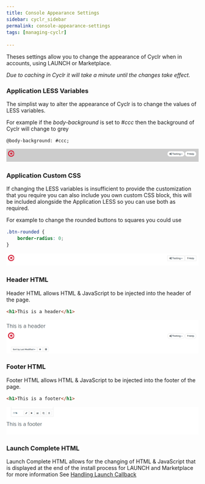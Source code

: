 ```yaml
---
title: Console Appearance Settings
sidebar: cyclr_sidebar
permalink: console-appearance-settings
tags: [managing-cyclr]

---
```


Theses settings allow you to change the appearance of Cyclr when in accounts, using LAUNCH or Marketplace.

*Due to caching in Cyclr it will take a minute until the changes take effect.*

### Application LESS Variables

The simplist way to alter the appearance of Cyclr is to change the values of LESS variables.

For example if the *body-background* is set to *#ccc* then the background of Cyclr will change to grey

```` less
@body-background: #ccc;
````

![](/images/settings-appearance-less.png)

### Application Custom CSS

If changing the LESS variables is insufficient to provide the customization that you require you can also include you own custom CSS block, this will be included alongside the Application LESS so you can use both as required.

For example to change the rounded buttons to squares you could use

```` css
.btn-rounded {
    border-radius: 0;
}
````

![](/images/settings-appearance-css.png)

### Header HTML

Header HTML allows HTML & JavaScript to be injected into the header of the page.

```` html
<h1>This is a header</h1>
````

![](/images/settings-appearance-header-html.png)

### Footer HTML

Footer HTML allows HTML & JavaScript to be injected into the footer of the page.

```` html
<h1>This is a footer</h1>
````

![](/images/settings-appearance-footer-html.png)

### Launch Complete HTML

Launch Complete HTML allows for the changing of HTML & JavaScript that is displayed at the end of the install process for LAUNCH and Marketplace for more information See [Handling Launch Callback](/handling-callback)
